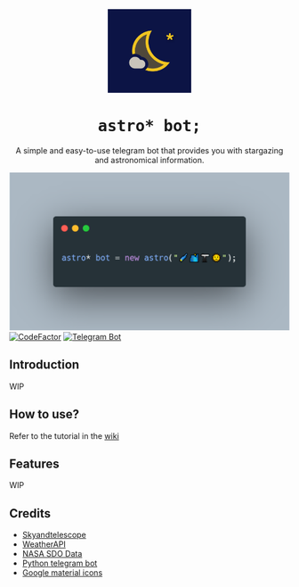<div align="center">
	<img src="assets/icon.png" alt="Icon" width="150"/>
    <h1><span style="font-family: monospace;">astro* bot;</span></h1>
    <p>
    	A simple and easy-to-use telegram bot that provides you with stargazing and astronomical information.
    </p>
</div>

![Banner](assets/description_pic.png)
[![CodeFactor](https://www.codefactor.io/repository/github/choitommy/astro-pointer-bot/badge)](https://www.codefactor.io/repository/github/choitommy/astro-pointer-bot)
[![Telegram Bot](https://img.shields.io/badge/Telegram-bot-blue?logo=telegram)](https://t.me/AstroPointerBot)

## Introduction
WIP


## How to use?
Refer to the tutorial in the [wiki](https://github.com/ChoiTommy/astro-pointer-bot/wiki/Tutorial)

## Features
WIP

## Credits
- [Skyandtelescope](https://skyandtelescope.org)
- [WeatherAPI](https://www.weatherapi.com)
- [NASA SDO Data](https://sdo.gsfc.nasa.gov/data/)
- [Python telegram bot](https://github.com/python-telegram-bot/python-telegram-bot)
- [Google material icons](https://fonts.google.com/icons)